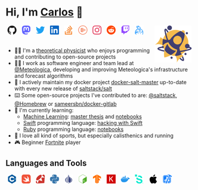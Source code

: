 # Hi, I'm [Carlos](https://cdalvaro.io) 👋

<div>
  <a href="https://github.com/cdalvaro"><img src="https://raw.githubusercontent.com/cdalvaro/cdalvaro/main/assets/github.svg" alt="cdalvaro" title="cdalvaro" height="24px" hspace="5px" /></a>
  <a rel="me" href="https://fosstodon.org/@cdalvaro"><img src="https://raw.githubusercontent.com/cdalvaro/cdalvaro/main/assets/mastodon.svg" alt="cdalvaro" title="@cdalvaro@fosstodon.org" height="24px" hspace="5px" /></a>
  <a href="https://twitter.com/cdaIvaro"><img src="https://raw.githubusercontent.com/cdalvaro/cdalvaro/main/assets/twitter.svg" alt="cdaIvaro" title="@cdaIvaro" height="24px" hspace="5px" /></a>
  <a href="https://www.linkedin.com/in/cdalvaro"><img src="https://raw.githubusercontent.com/cdalvaro/cdalvaro/main/assets/linkedin.svg" alt="cdalvaro" title="cdalvaro" height="24px" hspace="5px" /></a>
  <a href="https://stackoverflow.com/users/3398062"><img src="https://raw.githubusercontent.com/cdalvaro/cdalvaro/main/assets/stackoverflow.svg" alt="cdalvaro" title="cdalvaro" height="24px" hspace="5px" /></a>
  <a href="https://app.pluralsight.com/profile/cdalvaro"><img src="https://raw.githubusercontent.com/cdalvaro/cdalvaro/main/assets/pluralsight.svg" alt="cdalvaro" title="cdalvaro" height="24px" hspace="5px" /></a>
  <a href="https://www.instagram.com/cdalvaro"><img src="https://raw.githubusercontent.com/cdalvaro/cdalvaro/main/assets/instagram.svg" alt="cdalvaro" title="cdalvaro" height="24px" hspace="5px" /></a>
  <a href="https://www.reddit.com/user/cdalvaro"><img src="https://raw.githubusercontent.com/cdalvaro/cdalvaro/main/assets/reddit.svg" alt="cdalvaro" title="cdalvaro" height="24px" hspace="5px" /></a>
  <a href="https://www.twitch.tv/cdalvaro"><img src="https://raw.githubusercontent.com/cdalvaro/cdalvaro/main/assets/twitch.svg" alt="cdalvaro" title="cdalvaro" height="24px" hspace="5px" /></a>
  <a href="https://keybase.io/cdalvaro"><img src="https://raw.githubusercontent.com/cdalvaro/cdalvaro/main/assets/keybase.svg" alt="cdalvaro" title="cdalvaro" height="24px" hspace="5px" /></a>
  <a href="https://cdalvaro.io"><img src="https://raw.githubusercontent.com/cdalvaro/cdalvaro/main/assets/cdalvaro.svg" alt="cdalvaro" title="cdalvaro" height="100px" hspace="5px" align="right"/></a>
</div>

<br>

- 👨‍🎓 I'm a [theoretical physicist](https://github.com/cdalvaro/theoretical-physics-master-thesis) who enjoys programming and contributing to open-source projects
- 👨‍💻 I work as software engineer and team lead at [@Meteologica](http://www.meteologica.com), developing and improving Meteologica's infrastructure and forecast algorithms
- 🚀 I actively maintain my docker project [docker-salt-master](https://github.com/cdalvaro/docker-salt-master) up-to-date with every new release of [saltstack/salt](https://github.com/saltstack/salt)
- ⌨️ Some open-source projects I've contributed to are: [@saltstack](https://github.com/saltstack), [@Homebrew](https://github.com/Homebrew) or [sameersbn/docker-gitlab](https://github.com/sameersbn/docker-gitlab)
- 🌱 I'm currently learning:
  - [Machine Learning](https://www.unir.net/ingenieria/master-inteligencia-artificial/): [master thesis](https://github.com/cdalvaro/machine-learning-master-thesis) and [notebooks](https://github.com/cdalvaro/machine-learning-notebooks)
  - [Swift](https://github.com/apple/swift) programming language: [hacking with Swift](https://github.com/cdalvaro/hacking-with-swift)
  - [Ruby](https://github.com/ruby/ruby) programming language: [notebooks](https://github.com/cdalvaro/ruby-notebooks)
- 🎽 I love all kind of sports, but especially calisthenics and running
- 🎮 Beginner [Fortnite](https://www.epicgames.com/fortnite/en-US/home) player

## Languages and Tools

<div>
  <a href="https://isocpp.org"><img src="https://raw.githubusercontent.com/cdalvaro/cdalvaro/main/assets/cplusplus.svg" alt="C++" title="C++" height="24px" hspace="5px" /></a>
  <a href="https://swift.org"><img src="https://raw.githubusercontent.com/cdalvaro/cdalvaro/main/assets/swift.svg" alt="Swift" title="Swift" height="24px" hspace="5px" /></a>
  <a href="https://www.ruby-lang.org"><img src="https://raw.githubusercontent.com/cdalvaro/cdalvaro/main/assets/ruby.svg" alt="Ruby" title="Ruby" height="24px" hspace="5px" /></a>
  <a href="https://www.python.org"><img src="https://raw.githubusercontent.com/cdalvaro/cdalvaro/main/assets/python.svg" alt="Python" title="Python" height="24px" hspace="5px" /></a>
  <a href="https://www.perl.org"><img src="https://raw.githubusercontent.com/cdalvaro/cdalvaro/main/assets/perl.svg" alt="Perl" title="Perl" height="24px" hspace="5px" /></a>
  <a href="https://www.gnu.org/software/bash/"><img src="https://raw.githubusercontent.com/cdalvaro/cdalvaro/main/assets/gnubash.svg" alt="Bash" title="Bash" height="24px" hspace="5px" /></a>
  <a href="https://www.tensorflow.org"><img src="https://raw.githubusercontent.com/cdalvaro/cdalvaro/main/assets/tensorflow.svg" alt="Tensorflow" title="Tensorflow" height="24px" hspace="5px" /></a>
  <a href="https://keras.io"><img src="https://raw.githubusercontent.com/cdalvaro/cdalvaro/main/assets/keras.svg" alt="Keras" title="Keras" height="24px" hspace="5px" /></a>
  <a href="https://www.docker.com"><img src="https://raw.githubusercontent.com/cdalvaro/cdalvaro/main/assets/docker.svg" alt="Docker" title="Docker" height="24px" hspace="5px" /></a>
  <a href="https://www.saltstack.com"><img src="https://raw.githubusercontent.com/cdalvaro/cdalvaro/main/assets/saltstack.svg" alt="SaltStack" title="SaltStack" height="24px" hspace="5px" /></a>
  <a href="https://developer.apple.com"><img src="https://raw.githubusercontent.com/cdalvaro/cdalvaro/main/assets/apple.svg" alt="macOS, iOS" title="macOS, iOS" height="24px" hspace="5px" /></a>
  <a href="https://developer.apple.com/xcode"><img src="https://raw.githubusercontent.com/cdalvaro/cdalvaro/main/assets/xcode.svg" alt="Xcode" title="Xcode" height="24px" hspace="5px" /></a>
</div>
